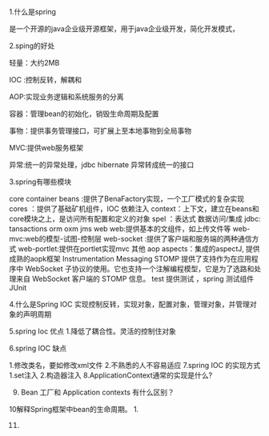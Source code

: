 1.什么是spring 

  是一个开源的java企业级开源框架，用于java企业级开发，简化开发模式，

2.sping的好处

  轻量：大约2MB
  
  IOC :控制反转，解耦和
  
  AOP:实现业务逻辑和系统服务的分离
  
  容器：管理bean的初始化，销毁生命周期及配置
  
  事物：提供事务管理接口，可扩展上至本地事物到全局事物
  
  MVC:提供web服务框架
  
  异常:统一的异常处理，jdbc hibernate 异常转成统一的接口
  
3.spring有哪些模块

   core container
       beans :提供了BenaFactory实现，一个工厂模式的复杂实现
       cores ：提供了基础矿机组件，IOC 依赖注入
       context：上下文，建立在beans和core模块之上，是访问所有配置和定义的对象
       spel ：表达式
  数据访问/集成
     jdbc:
     tansactions
     orm
     oxm
     jms
   web
     web:提供基本的文组件，如上传文件等
     web-mvc:web的模型-试图-控制层
     web-socket :提供了客户端和服务端的两种通信方式
     web-portlet:提供在portlet实现mvc
 其他
    aop
    aspects：集成的aspectJ, 提供成熟的aopk框架
    Instrumentation
    Messaging STOMP 提供了支持作为在应用程序中 WebSocket 子协议的使用。它也支持一个注解编程模型，它是为了选路和处理来自 WebSocket 客户端的         STOMP 信息。
test
   提供测试 ，spring 测试组件 JUnit
   
4.什么是Spring IOC
   实现控制反转，实现对象，配置对象，管理对象，并管理对象的声明周期
   
5.spring Ioc 优点
  1.降低了耦合性。灵活的控制住对象
  
6.spring IOC 缺点

   1.修改类名，要如修改xml文件
   2.不熟悉的人不容易适应
7.spring IOC 的实现方式
  1.set注入
  2.构造器注入
8.ApplicationContext通常的实现是什么?

9. Bean 工厂和 Application contexts 有什么区别？


10解释Spring框架中bean的生命周期。
  1.

11.


    


   
    
 
  
 
